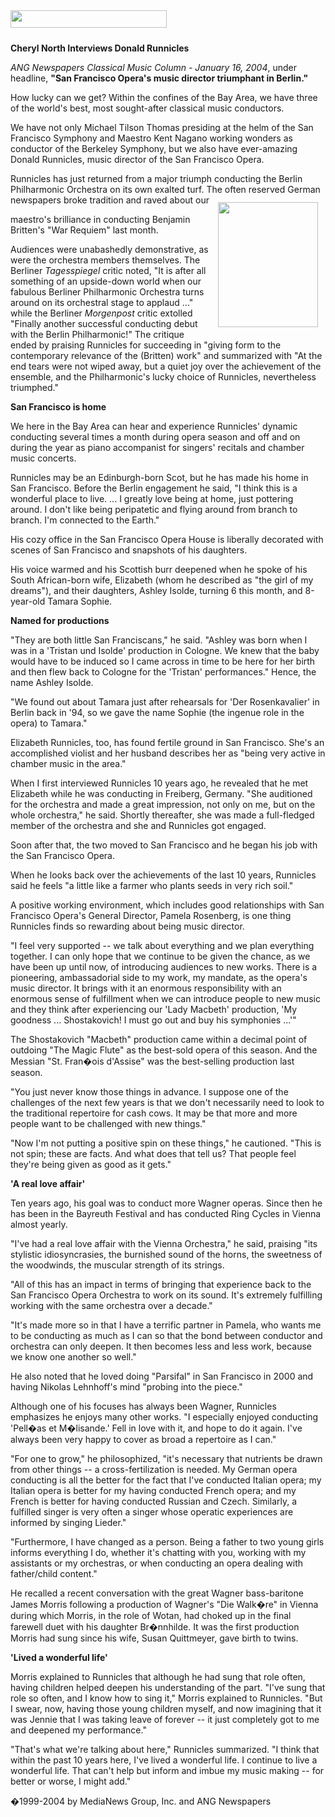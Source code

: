 <!-- MAIN TABLE -->
<tr class="table_main" >
<td class="td_center" valign="top">

<!-- PAGE TITLE -->
<img src="images/title_runnicles.gif" width="250" height="28" vspace="10" /><br />

<!-- ARTICLE TITLE -->

<b>Cheryl North Interviews Donald Runnicles</b>
<p></p>

<!-- NEWSPAPER TITLE AND DATE -->
<i>ANG Newspapers Classical Music Column - January 16, 2004</i>, under 
headline, <b>"San Francisco Opera's music director triumphant in Berlin."</b>
<p></p>
<p></p>How lucky can we get? Within the confines of the Bay Area, we have three of the world's best, most sought-after classical music conductors. 
<p></p>
<p></p>We have not only Michael Tilson Thomas presiding at the helm of
the San Francisco Symphony and Maestro Kent Nagano working wonders 
as conductor of the Berkeley Symphony, but we also have ever-amazing 
Donald Runnicles, music director of the San Francisco Opera. 
<p></p>
<p></p>Runnicles has just returned from a major triumph conducting the 
Berlin Philharmonic Orchestra on its own exalted turf. The often 
reserved German newspapers broke tradition and raved about our 

<img src="images/runnicles.jpg" width="160" height="200" vspace="12" hspace="12" align="right" />

maestro's brilliance in conducting Benjamin Britten's "War Requiem" 
last month. 
<p></p>
<p></p>Audiences were unabashedly demonstrative, as were the orchestra 
members themselves. The Berliner <i>Tagesspiegel</i> critic noted, "It is after all something of an upside-down world when our fabulous 
Berliner Philharmonic Orchestra turns around on its orchestral stage 
to applaud ..." while the Berliner <i>Morgenpost</i> critic extolled 
"Finally another successful conducting debut with the Berlin 
Philharmonic!" The critique ended by praising Runnicles for 
succeeding in "giving form to the contemporary relevance of the 
(Britten) work" and summarized with "At the end tears were not wiped 
away, but a quiet joy over the achievement of the ensemble, and the 
Philharmonic's lucky choice of Runnicles, nevertheless triumphed." 
<p></p>
<p></p>
<p></p><b>San Francisco is home</b>
<p></p> 
<p></p>We here in the Bay Area can hear and experience Runnicles' 
dynamic conducting several times a month during opera season and off 
and on during the year as piano accompanist for singers' recitals 
and chamber music concerts. 
<p></p>
<p></p>Runnicles may be an Edinburgh-born Scot, but he has made his home 
in San Francisco. Before the Berlin engagement he said, "I think 
this is a wonderful place to live. ... I greatly love being at home, 
just pottering around. I don't like being peripatetic and flying 
around from branch to branch. I'm connected to the Earth." 
<p></p>
<p></p>His cozy office in the San Francisco Opera House is liberally 
decorated with scenes of San Francisco and snapshots of his 
daughters. 
<p></p>
<p></p>His voice warmed and his Scottish burr deepened when he spoke of 
his South African-born wife, Elizabeth (whom he described as "the 
girl of my dreams"), and their daughters, Ashley Isolde, turning 6 
this month, and 8-year-old Tamara Sophie. 
<p></p>
<p></p>
<p></p><b>Named for productions</b>
<p></p> 
<p></p>"They are both little San Franciscans," he said. "Ashley was born 
when I was in a 'Tristan und Isolde' production in Cologne. We knew 
that the baby would have to be induced so I came across in time to 
be here for her birth and then flew back to Cologne for the 
'Tristan' performances." Hence, the name Ashley Isolde. 
<p></p>
<p></p>"We found out about Tamara just after rehearsals for 'Der 
Rosenkavalier' in Berlin back in '94, so we gave the name Sophie (the ingenue role in the opera) to Tamara." 
<p></p>
<p></p>Elizabeth Runnicles, too, has found fertile ground in San 
Francisco. She's an accomplished violist and her husband describes 
her as "being very active in chamber music in the area." 
<p></p>
<p></p>When I first interviewed Runnicles 10 years ago, he revealed that 
he met Elizabeth while he was conducting in Freiberg, Germany. "She 
auditioned for the orchestra and made a great impression, not only 
on me, but on the whole orchestra," he said. Shortly thereafter, she 
was made a full-fledged member of the orchestra and she and 
Runnicles got engaged. 
<p></p>
<p></p>Soon after that, the two moved to San Francisco and he began his 
job with the San Francisco Opera. 
<p></p>
<p></p>When he looks back over the achievements of the last 10 years, 
Runnicles said he feels "a little like a farmer who plants seeds in 
very rich soil." 
<p></p>
<p></p>A positive working environment, which includes good relationships 
with San Francisco Opera's General Director, Pamela Rosenberg, is 
one thing Runnicles finds so rewarding about being music director. 
<p></p>
<p></p>"I feel very supported -- we talk about everything and we plan 
everything together. I can only hope that we continue to be given 
the chance, as we have been up until now, of introducing audiences 
to new works. There is a pioneering, ambassadorial side to my work, 
my mandate, as the opera's music director. It brings with it an 
enormous responsibility with an enormous sense of fulfillment when 
we can introduce people to new music and they think after 
experiencing our 'Lady Macbeth' production, 'My goodness ... 
Shostakovich! I must go out and buy his symphonies ...'" 
<p></p>
<p></p>The Shostakovich "Macbeth" production came within a decimal point 
of outdoing "The Magic Flute" as the best-sold opera of this season. 
And the Messian "St. Fran�ois d'Assise" was the best-selling 
production last season. 
<p></p>
<p></p>"You just never know those things in advance. I suppose one of 
the challenges of the next few years is that we don't necessarily 
need to look to the traditional repertoire for cash cows. It may be 
that more and more people want to be challenged with new things." 
<p></p>
<p></p>"Now I'm not putting a positive spin on these things," he 
cautioned. "This is not spin; these are facts. And what does that 
tell us? That people feel they're being given as good as it gets." 
<p></p>
<p></p>
<p></p><b>'A real love affair'</b>
<p></p> 
<p></p>Ten years ago, his goal was to conduct more Wagner operas. Since 
then he has been in the Bayreuth Festival and has conducted Ring 
Cycles in Vienna almost yearly. 
<p></p>
<p></p>"I've had a real love affair with the Vienna Orchestra," he said, 
praising "its stylistic idiosyncrasies, the burnished sound of the 
horns, the sweetness of the woodwinds, the muscular strength of its 
strings. 
<p></p>"All of this has an impact in terms of bringing that experience 
back to the San Francisco Opera Orchestra to work on its sound. It's 
extremely fulfilling working with the same orchestra over a decade." 
<p></p>
<p></p>"It's made more so in that I have a terrific partner in Pamela, 
who wants me to be conducting as much as I can so that the bond 
between conductor and orchestra can only deepen. It then becomes 
less and less work, because we know one another so well." 
<p></p>
<p></p>He also noted that he loved doing "Parsifal" in San Francisco in 
2000 and having Nikolas Lehnhoff's mind "probing into the piece." 
<p></p>
<p></p>Although one of his focuses has always been Wagner, Runnicles 
emphasizes he enjoys many other works. "I especially enjoyed conducting 'Pell�as et M�lisande.' Fell in love with it, and hope to do it again. I've always been very happy to cover as broad a repertoire as I can." 
<p></p>
<p></p>"For one to grow," he philosophized, "it's necessary that 
nutrients be drawn from other things -- a cross-fertilization is 
needed. My German opera conducting is all the better for the fact 
that I've conducted Italian opera; my Italian opera is better for my 
having conducted French opera; and my French is better for having 
conducted Russian and Czech. Similarly, a fulfilled singer is very 
often a singer whose operatic experiences are informed by singing 
Lieder." 
<p></p>
<p></p>"Furthermore, I have changed as a person. Being a father to two 
young girls informs everything I do, whether it's chatting with you, 
working with my assistants or my orchestras, or when conducting an 
opera dealing with father/child content." 
<p></p>
<p></p>He recalled a recent conversation with the great Wagner 
bass-baritone James Morris following a production of Wagner's "Die 
Walk�re" in Vienna during which Morris, in the role of Wotan, had 
choked up in the final farewell duet with his daughter Br�nnhilde. 
It was the first production Morris had sung since his wife, Susan 
Quittmeyer, gave birth to twins. 
<p></p>
<p></p>
<p></p><b>'Lived a wonderful life'</b> 
<p></p>
<p></p>Morris explained to Runnicles that although he had sung that role 
often, having children helped deepen his understanding of the part. 
"I've sung that role so often, and I know how to sing it," Morris 
explained to Runnicles. "But I swear, now, having those young 
children myself, and now imagining that it was Jennie that I was 
taking leave of forever -- it just completely got to me and deepened 
my performance." 
<p></p>
<p></p>"That's what we're talking about here," Runnicles summarized. "I 
think that within the past 10 years here, I've lived a wonderful 
life. I continue to live a wonderful life. That can't help but 
inform and imbue my music making -- for better or worse, I might 
add." 
<p></p>




<p></p>
�1999-2004 by MediaNews Group, Inc. and ANG Newspapers

<!-- LEFT TO RIGHT CELL CHANGE -->
</td><td class="td_right">


</p>

</td></tr></table>


</td></tr></table>
</td></tr></table>

<br /><br />


<img src="images/btn_articles_on.gif" height="1" width="1" />
<img src="images/btn_casestudies_on.gif" height="1" width="1" />
<img src="images/btn_cheryl_on.gif" height="1" width="1" />
<img src="images/btn_cheryl_p_on.gif" height="1" width="1" />
<img src="images/btn_clients_on.gif" height="1" width="1" />
<img src="images/btn_contact_on.gif" height="1" width="1" />
<img src="images/btn_history_on.gif" height="1" width="1" />
<img src="images/btn_home_on.gif" height="1" width="1" />
<img src="images/btn_interviews_on.gif" height="1" width="1" />
<img src="images/btn_resume_on.gif" height="1" width="1" />
<img src="images/btn_reviews_on.gif" height="1" width="1" />
<img src="images/btn_services_on.gif" height="1" width="1" />
<img src="images/btn_warner_on.gif" height="1" width="1" />
<img src="images/btn_warner_p_on.gif" height="1" width="1" />

<!-- EXTERNAL LINKS -->
<div style="position: absolute; top: -20px; left: -20px;">
<a href="http://www.dunningmarketing.com">.</a>
<a href="http://www.witnessamerica.com">.</a>
<a href="http://www.witnessamerica.com/camcorders">.</a>
<a href="http://www.ksql.com">.</a>
<a href="http://www.ascendaviation.com">.</a>
<a href="http://www.echovalleysupply.com">.</a>
<a href="http://www.northworks.net">.</a>
<a href="http://www.attainia.com">.</a>
<a href="http://www.briandunning.com">.</a>
</div>
<!-- END EXTERNAL LINKS -->

</body>
</html>
